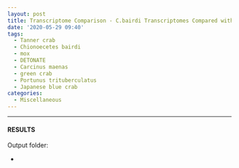 ```yaml
---
layout: post
title: Transcriptome Comparison - C.bairdi Transcriptomes Compared with DETONATE on Mox
date: '2020-05-29 09:40'
tags: 
  - Tanner crab
  - Chionoecetes bairdi
  - mox
  - DETONATE
  - Carcinus maenas
  - green crab
  - Portunus trituberculatus
  - Japanese blue crab
categories: 
  - Miscellaneous
---
```




---

#### RESULTS

Output folder:

- []()

